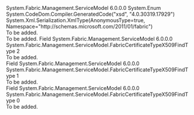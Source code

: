 <Type Name="FabricCertificateTypeX509FindType" FullName="System.Fabric.Management.ServiceModel.FabricCertificateTypeX509FindType">
  <TypeSignature Language="C#" Value="public enum FabricCertificateTypeX509FindType" />
  <TypeSignature Language="ILAsm" Value=".class public auto ansi sealed FabricCertificateTypeX509FindType extends System.Enum" />
  <TypeSignature Language="DocId" Value="T:System.Fabric.Management.ServiceModel.FabricCertificateTypeX509FindType" />
  <TypeSignature Language="VB.NET" Value="Public Enum FabricCertificateTypeX509FindType" />
  <TypeSignature Language="F#" Value="type FabricCertificateTypeX509FindType = " />
  <AssemblyInfo>
    <AssemblyName>System.Fabric.Management.ServiceModel</AssemblyName>
    <AssemblyVersion>6.0.0.0</AssemblyVersion>
  </AssemblyInfo>
  <Base>
    <BaseTypeName>System.Enum</BaseTypeName>
  </Base>
  <Attributes>
    <Attribute>
      <AttributeName>System.CodeDom.Compiler.GeneratedCode("xsd", "4.0.30319.17929")</AttributeName>
    </Attribute>
    <Attribute>
      <AttributeName>System.Xml.Serialization.XmlType(AnonymousType=true, Namespace="http://schemas.microsoft.com/2011/01/fabric")</AttributeName>
    </Attribute>
  </Attributes>
  <Docs>
    <summary>To be added.</summary>
    <remarks>To be added.</remarks>
  </Docs>
  <Members>
    <Member MemberName="FindByExtension">
      <MemberSignature Language="C#" Value="FindByExtension" />
      <MemberSignature Language="ILAsm" Value=".field public static literal valuetype System.Fabric.Management.ServiceModel.FabricCertificateTypeX509FindType FindByExtension = int32(2)" />
      <MemberSignature Language="DocId" Value="F:System.Fabric.Management.ServiceModel.FabricCertificateTypeX509FindType.FindByExtension" />
      <MemberSignature Language="VB.NET" Value="FindByExtension" />
      <MemberSignature Language="F#" Value="FindByExtension = 2" Usage="System.Fabric.Management.ServiceModel.FabricCertificateTypeX509FindType.FindByExtension" />
      <MemberType>Field</MemberType>
      <AssemblyInfo>
        <AssemblyName>System.Fabric.Management.ServiceModel</AssemblyName>
        <AssemblyVersion>6.0.0.0</AssemblyVersion>
      </AssemblyInfo>
      <ReturnValue>
        <ReturnType>System.Fabric.Management.ServiceModel.FabricCertificateTypeX509FindType</ReturnType>
      </ReturnValue>
      <MemberValue>2</MemberValue>
      <Docs>
        <summary>To be added.</summary>
      </Docs>
    </Member>
    <Member MemberName="FindBySubjectName">
      <MemberSignature Language="C#" Value="FindBySubjectName" />
      <MemberSignature Language="ILAsm" Value=".field public static literal valuetype System.Fabric.Management.ServiceModel.FabricCertificateTypeX509FindType FindBySubjectName = int32(1)" />
      <MemberSignature Language="DocId" Value="F:System.Fabric.Management.ServiceModel.FabricCertificateTypeX509FindType.FindBySubjectName" />
      <MemberSignature Language="VB.NET" Value="FindBySubjectName" />
      <MemberSignature Language="F#" Value="FindBySubjectName = 1" Usage="System.Fabric.Management.ServiceModel.FabricCertificateTypeX509FindType.FindBySubjectName" />
      <MemberType>Field</MemberType>
      <AssemblyInfo>
        <AssemblyName>System.Fabric.Management.ServiceModel</AssemblyName>
        <AssemblyVersion>6.0.0.0</AssemblyVersion>
      </AssemblyInfo>
      <ReturnValue>
        <ReturnType>System.Fabric.Management.ServiceModel.FabricCertificateTypeX509FindType</ReturnType>
      </ReturnValue>
      <MemberValue>1</MemberValue>
      <Docs>
        <summary>To be added.</summary>
      </Docs>
    </Member>
    <Member MemberName="FindByThumbprint">
      <MemberSignature Language="C#" Value="FindByThumbprint" />
      <MemberSignature Language="ILAsm" Value=".field public static literal valuetype System.Fabric.Management.ServiceModel.FabricCertificateTypeX509FindType FindByThumbprint = int32(0)" />
      <MemberSignature Language="DocId" Value="F:System.Fabric.Management.ServiceModel.FabricCertificateTypeX509FindType.FindByThumbprint" />
      <MemberSignature Language="VB.NET" Value="FindByThumbprint" />
      <MemberSignature Language="F#" Value="FindByThumbprint = 0" Usage="System.Fabric.Management.ServiceModel.FabricCertificateTypeX509FindType.FindByThumbprint" />
      <MemberType>Field</MemberType>
      <AssemblyInfo>
        <AssemblyName>System.Fabric.Management.ServiceModel</AssemblyName>
        <AssemblyVersion>6.0.0.0</AssemblyVersion>
      </AssemblyInfo>
      <ReturnValue>
        <ReturnType>System.Fabric.Management.ServiceModel.FabricCertificateTypeX509FindType</ReturnType>
      </ReturnValue>
      <MemberValue>0</MemberValue>
      <Docs>
        <summary>To be added.</summary>
      </Docs>
    </Member>
  </Members>
</Type>